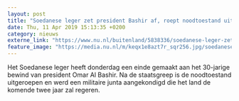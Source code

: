 ```yaml
---
layout: post
title: "Soedanese leger zet president Bashir af, roept noodtoestand uit"
date: Thu, 11 Apr 2019 15:13:35 +0200
category: nieuws
externe_link: "https://www.nu.nl/buitenland/5838336/soedanese-leger-zet-president-bashir-af-roept-noodtoestand-uit.html"
feature_image: "https://media.nu.nl/m/keqx1e8azt7r_sqr256.jpg/soedanese-leger-zet-president-bashir-af-roept-noodtoestand-uit.jpg"
---
```


Het Soedanese leger heeft donderdag een einde gemaakt aan het 30-jarige bewind van president Omar Al Bashir. Na de staatsgreep is de noodtoestand uitgeroepen en werd een militaire junta aangekondigd die het land de komende twee jaar zal regeren.
